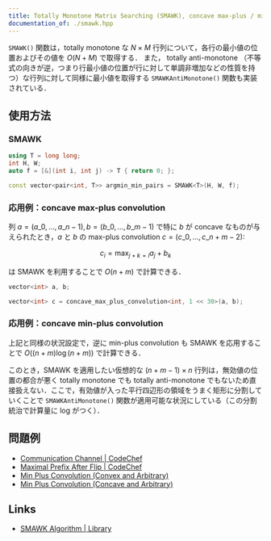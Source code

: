 ```yaml
---
title: Totally Monotone Matrix Searching (SMAWK), concave max-plus / min-plus convolution
documentation_of: ./smawk.hpp
---
```


`SMAWK()` 関数は，totally monotone な $N \times M$ 行列について，各行の最小値の位置およびその値を $O(N + M)$ で取得する．
また， totally anti-monotone （不等式の向きが逆，つまり行最小値の位置が行に対して単調非増加などの性質を持つ）な行列に対して同様に最小値を取得する `SMAWKAntiMonotone()` 関数も実装されている．

## 使用方法

### SMAWK

```cpp
using T = long long;
int H, W;
auto f = [&](int i, int j) -> T { return 0; };

const vector<pair<int, T>> argmin_min_pairs = SMAWK<T>(H, W, f);
```

### 応用例：concave max-plus convolution

列 $a = (a\_0, \dots, a\_{n - 1}), b = (b\_0, \dots, b\_{m - 1})$ で特に $b$ が concave なものが与えられたとき，$a$ と $b$ の max-plus convolution $c = (c\_0, \dots, c\_{n + m - 2})$:

$$
c_i = \max_{j + k = i} a_j + b_k
$$

は SMAWK を利用することで $O(n + m)$ で計算できる．

```cpp
vector<int> a, b;

vector<int> c = concave_max_plus_convolution<int, 1 << 30>(a, b);
```

### 応用例：concave min-plus convolution

上記と同様の状況設定で，逆に min-plus convolution も SMAWK を応用することで $O((n + m) \log (n + m))$ で計算できる．

このとき，SMAWK を適用したい仮想的な $(n + m - 1) \times n$ 行列は，無効値の位置の都合が悪く totally monotone でも totally anti-monotone でもないため直接扱えない．ここで，有効値が入った平行四辺形の領域をうまく矩形に分割していくことで `SMAWKAntiMonotone()` 関数が適用可能な状況にしている（この分割統治で計算量に log がつく）．

## 問題例

- [Communication Channel \| CodeChef](https://www.codechef.com/problems/COMMCHA)
- [Maximal Prefix After Flip \| CodeChef](https://www.codechef.com/problems/MAXPREFFLIP)
- [Min Plus Convolution (Convex and Arbitrary)](https://judge.yosupo.jp/problem/min_plus_convolution_convex_arbitrary)
- [Min Plus Convolution (Concave and Arbitrary)](https://judge.yosupo.jp/problem/min_plus_convolution_concave_arbitrary)

## Links

- [SMAWK Algorithm \| Library](https://noshi91.github.io/Library/algorithm/smawk.cpp.html)
